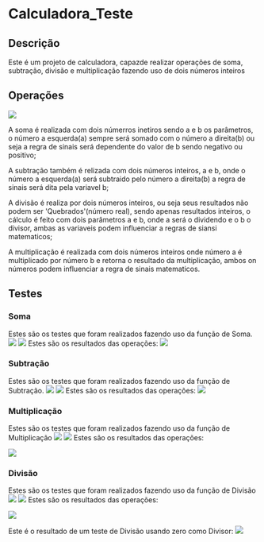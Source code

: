 # Calculadora_Teste

## Descrição
  <p> Este é um projeto de calculadora, capazde realizar operações de soma, subtração, divisão e multiplicação fazendo uso de dois números inteiros</p>

## Operações

<img src="img/CalculadoraClass.PNG">

  <p>
      A soma é realizada com dois númerros inetiros sendo a e b os parâmetros, o número a esquerda(a) sempre será somado com o número a direita(b)
      ou seja a regra de sinais será dependente do valor de b sendo negativo ou positivo;
  </p>

   <p>
      A subtração também é relizada com dois números inteiros, a e b, onde o número a esquerda(a) será subtraido pelo número a direita(b) a regra de sinais será dita 
      pela variavel b; 
   </p>

   <p>
     A divisão é realiza por dois números inteiros, ou seja seus resultados não podem ser 'Quebrados'(número real), sendo apenas resultados inteiros, o cálculo é feito com
     dois parâmetros a e b, onde a será o dividendo e o b o divisor, ambas as variaveis podem influenciar a regras de siansi matematicos;
   </p>

   <p>
     A multiplicação é realizada com dois números inteiros onde número a é multiplicado por número b e retorna o resultado da multiplicação, ambos on números podem influenciar a regra de sinais matematicos.
   </p>

   
## Testes

### Soma
Estes são os testes que foram realizados fazendo uso da função de Soma.
<img src="img/SomaTeste1.PNG">
<img src="img/SomaTeste2.PNG">
Estes são os resultados das operações:
<img src="img/SomaResult1.PNG">

### Subtração
Estes são os testes que foram realizados fazendo uso da função de Subtração.
<img src="img/SubTeste1.PNG">
<img src="img/SubTeste2.PNG">
Estes são os resultados das operações:
<img src="img/SubResult1.PNG">

### Multiplicação
Estes são os testes que foram realizados fazendo uso da função de Multiplicação
<img src="img/MultTeste1.PNG">
<img src="img/MultTeste2.PNG">
Estes são os resultados das operações: 

<img src="img/MultResult1.PNG">

### Divisão
Estes são os testes que foram realizados fazendo uso da função de Divisão
<img src="img/DivTeste1.PNG">
<img src="img/DivTeste2.PNG">
Estes são os resultados das operações:
<p>
<img src="img/DivResult1.PNG">

Este é o resultado de um teste de Divisão usando zero como Divisor:
<img src="img/DivResult2.PNG">

